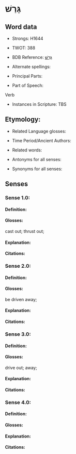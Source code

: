 # גָּרַשׁ

<!-- Status: S2="NeedsEdits" -->
<!-- Lexica used for edits:   -->

## Word data

* Strongs: H1644

* TWOT: 388

* BDB Reference: [גָּרַשׁ](rc://en/bdb/dict/c.di.aa)

* Alternate spellings:

* Principal Parts:

* Part of Speech:

Verb

* Instances in Scripture: TBS

## Etymology:

* Related Language glosses:

* Time Period/Ancient Authors:

* Related words:

* Antonyms for all senses:

* Synonyms for all senses:

## Senses

### Sense 1.0:

#### Definition:

#### Glosses:

cast out; thrust out; 

#### Explanation:

#### Citations:



### Sense 2.0:

#### Definition:

#### Glosses:

be driven away; 

#### Explanation:

#### Citations:



### Sense 3.0:

#### Definition:

#### Glosses:

drive out; away; 

#### Explanation:

#### Citations:



### Sense 4.0:

#### Definition:

#### Glosses:



#### Explanation:

#### Citations:



